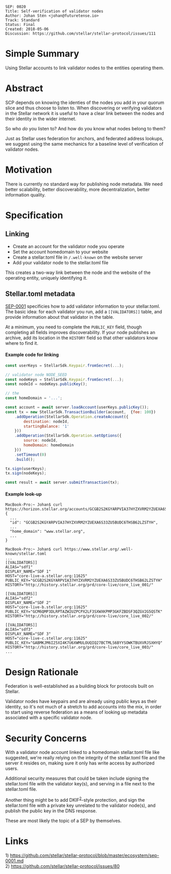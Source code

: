 ```
SEP: 0020
Title: Self-verification of validator nodes
Author: Johan Stén <johan@futuretense.io>
Track: Standard
Status: Final
Created: 2018-05-06
Discussion: https://github.com/stellar/stellar-protocol/issues/111
```

# Simple Summary

Using Stellar accounts to link validator nodes to the entities operating them.

# Abstract

SCP depends on knowing the identies of the nodes you add in your quorum slice and thus choose to listen to. When
discovering or verifying validators in the Stellar network it is useful to have a clear link between the nodes and their
identity in the wider internet.

So who _do_ you listen to? And how do you know what nodes belong to them?

Just as Stellar uses federation for anchors, and federated address lookups, we suggest using the same mechanics for a
baseline level of verification of validator nodes.

# Motivation

There is currently no standard way for publishing node metadata. We need better scalability, better discoverability,
more decentralization, better information quality.

# Specification

## Linking

- Create an account for the validator node you operate
- Set the account homedomain to your website
- Create a stellar.toml file in `/.well-known` on the website server
- Add your validator node to the stellar.toml file

This creates a two-way link between the node and the website of the operating entity, uniquely identifying it.

## Stellar.toml metadata

[SEP-0001](https://github.com/stellar/stellar-protocol/blob/master/ecosystem/sep-0001.md#validator-information)
specificies how to add validator information to your stellar.toml. The basic idea: for each validator you run, add a
`[[VALIDATORS]]` table, and provide information about that validator in the table.

At a minimum, you need to complete the `PUBLIC_KEY` field, though completing all fields improves discoverability. If
your node publishes an archive, add its location in the `HISTORY` field so that other validators know where to find it.

#### Example code for linking

```javascript
const userKeys = StellarSdk.Keypair.fromSecret(...);

// validator node NODE_SEED
const nodeKeys = StellarSdk.Keypair.fromSecret(...);
const nodeId = nodeKeys.publicKey();

// the
const homeDomain = '...';

const account = await server.loadAccount(userKeys.publicKey());
const tx = new StellarSdk.TransactionBuilder(account,  {fee: 100})
    .addOperation(StellarSdk.Operation.createAccount({
        destination: nodeId,
        startingBalance: '1'
    }))
    .addOperation(StellarSdk.Operation.setOptions({
        source: nodeId,
        homeDomain: homeDomain
    }))
    .setTimeout(0)
    .build();

tx.sign(userKeys);
tx.sign(nodeKeys);

const result = await server.submitTransaction(tx);
```

#### Example look-up

```
MacBook-Pro:~ Johan$ curl https://horizon.stellar.org/accounts/GCGB2S2KGYARPVIA37HYZXVRM2YZUEXA6S33ZU5BUDC6THSB62LZSTYH
{
  ...
  "id": "GCGB2S2KGYARPVIA37HYZXVRM2YZUEXA6S33ZU5BUDC6THSB62LZSTYH",
  ...
  "home_domain": "www.stellar.org",
  ...
}

MacBook-Pro:~ Johan$ curl https://www.stellar.org/.well-known/stellar.toml
...
[[VALIDATORS]]
ALIAS="sdf1"
DISPLAY_NAME="SDF 1"
HOST="core-live-a.stellar.org:11625"
PUBLIC_KEY="GCGB2S2KGYARPVIA37HYZXVRM2YZUEXA6S33ZU5BUDC6THSB62LZSTYH"
HISTORY="http://history.stellar.org/prd/core-live/core_live_001/"

[[VALIDATORS]]
ALIAS="sdf2"
DISPLAY_NAME="SDF 2"
HOST="core-live-b.stellar.org:11625"
PUBLIC_KEY="GCM6QMP3DLRPTAZW2UZPCPX2LF3SXWXKPMP3GKFZBDSF3QZGV2G5QSTK"
HISTORY="http://history.stellar.org/prd/core-live/core_live_002/"

[[VALIDATORS]]
ALIAS="sdf3"
DISPLAY_NAME="SDF 3"
HOST="core-live-c.stellar.org:11625"
PUBLIC_KEY="GABMKJM6I25XI4K7U6XWMULOUQIQ27BCTMLS6BYYSOWKTBUXVRJSXHYQ"
HISTORY="http://history.stellar.org/prd/core-live/core_live_003/"
...
```

# Design Rationale

Federation is well-established as a building block for protocols built on Stellar.

Validator nodes have keypairs and are already using public keys as their identity, so it's not much of a stretch to add
accounts into the mix, in order to start using reverse federation as a means of looking up metadata associated with a
specific validator node.

# Security Concerns

With a validator node account linked to a homedomain stellar.toml file like suggested, we're really relying on the
integrity of the stellar.toml file and the server it resides on, making sure it only has write access by authorized
users.

Additional security measures that could be taken include signing the stellar.toml file with the validator key(s), and
serving in a file next to the stellar.toml file.

Another thing might be to add DKIF<sup>[2](#note2)</sup>-style protection, and sign the stellar.toml file with a private
key unrelated to the validator node(s), and publish the public key in the DNS response.

These are most likely the topic of a SEP by themselves.

# Links

<a name="note1">1) https://github.com/stellar/stellar-protocol/blob/master/ecosystem/sep-0001.md</a><br>
<a name="note2">2) https://github.com/stellar/stellar-protocol/issues/80</a><br>
